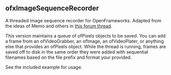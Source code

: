 ## ofxImageSequenceRecorder

A threaded image sequence recorder for OpenFrameworks. Adapted from the ideas of Memo and others in [this forum thread](http://forum.openframeworks.cc/index.php?topic=1687.0).

This version maintains a queue of ofPixels objects to be saved. You can add a frame from an ofVideoGrabber, an ofImage, an ofVideoPlater, or anything else that provides an ofPixels object. While the thread is running, frames are saved off to disk in the same order they were added with sequential filenames based on the file prefix and format your provided.

See the included example for usage.


